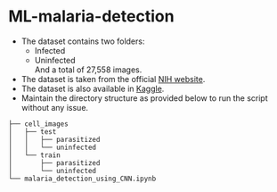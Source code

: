 # ML-malaria-detection

- The dataset contains two folders:
  - Infected
  - Uninfected<br>
    And a total of 27,558 images.
- The dataset is taken from the official <a href="https://ceb.nlm.nih.gov/repositories/malaria-datasets/">NIH website</a>.
- The dataset is also available in <a href="https://www.kaggle.com/datasets/iarunava/cell-images-for-detecting-malaria">Kaggle</a>.
- Maintain the directory structure as provided below to run the script without any issue.

```
├── cell_images
│   ├── test
│   │   ├── parasitized
│   │   └── uninfected
│   └── train
│       ├── parasitized
│       └── uninfected
└── malaria_detection_using_CNN.ipynb
```
